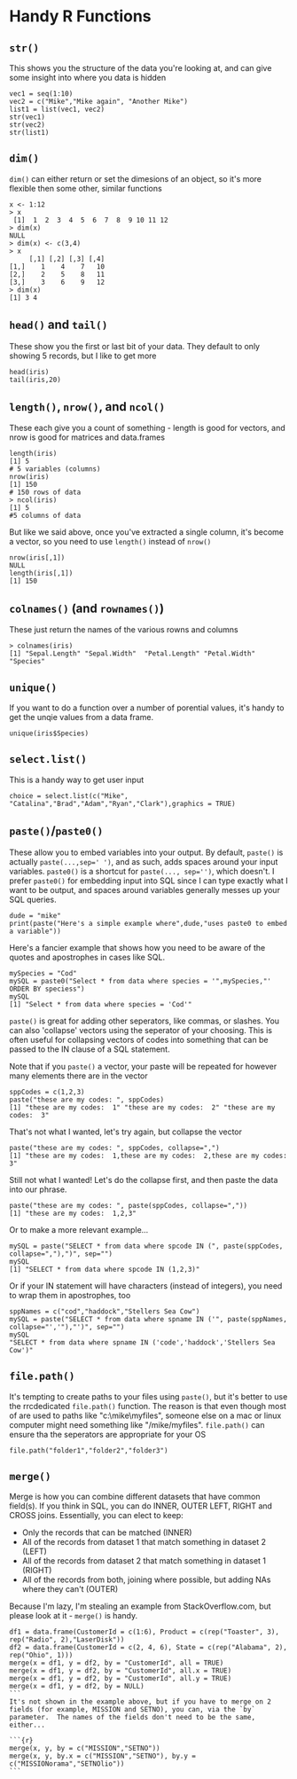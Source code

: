 # Handy R Functions

## `str()`
This shows you the structure of the data you're looking at, and can give some insight into where you data is hidden

```{r}
vec1 = seq(1:10)
vec2 = c("Mike","Mike again", "Another Mike")
list1 = list(vec1, vec2)
str(vec1)
str(vec2)
str(list1)
```

## `dim()`
`dim()` can either return or set the dimesions of an object, so it's more flexible then some other, similar functions

```{r}
x <- 1:12 
> x
 [1]  1  2  3  4  5  6  7  8  9 10 11 12
> dim(x)
NULL
> dim(x) <- c(3,4)
> x
     [,1] [,2] [,3] [,4]
[1,]    1    4    7   10
[2,]    2    5    8   11
[3,]    3    6    9   12
> dim(x)
[1] 3 4
```

## `head()` and `tail()`
These show you the first or last bit of your data.  They default to only showing 5 records, but I like to get more

```{r}
head(iris)
tail(iris,20)
```

## `length()`, `nrow()`, and `ncol()`
These each give you a count of something - length is good for vectors, and nrow is good for matrices and data.frames

```{r}
length(iris)
[1] 5
# 5 variables (columns)
nrow(iris)
[1] 150
# 150 rows of data
> ncol(iris)
[1] 5
#5 columns of data
```

But like we said above, once you've extracted a single column, it's become a vector, so you need to use `length()` instead of `nrow()`

```{r}
nrow(iris[,1])
NULL
length(iris[,1])
[1] 150
```
## `colnames()` (and `rownames()`)
These just return the names of the various rowns and columns

```{r}
> colnames(iris)
[1] "Sepal.Length" "Sepal.Width"  "Petal.Length" "Petal.Width"  "Species"    
```

## `unique()`
If you want to do a function over a number of porential values, it's handy to get the unqie values from a data frame.

`unique(iris$Species)`

## `select.list()`
This is a handy way to get user input

`choice = select.list(c("Mike", "Catalina","Brad","Adam","Ryan","Clark"),graphics = TRUE)`

## `paste()`/`paste0()`
These allow you to embed variables into your output.  By default, `paste()` is actually `paste(...,sep=' ')`, and as such,  adds spaces around your input variables.  `paste0()` is a shortcut for `paste(..., sep='')`, which doesn't.  I prefer `paste0()` for embedding input into SQL since I can type exactly what I want to be output, and spaces around variables generally messes up your SQL queries.

```{r}
dude = "mike"
print(paste("Here's a simple example where",dude,"uses paste0 to embed a variable"))
```

Here's a fancier example that shows how you need to be aware of the quotes and apostrophes in cases like SQL.

```{r}
mySpecies = "Cod"
mySQL = paste0("Select * from data where species = '",mySpecies,"' ORDER BY speciess")
mySQL
[1] "Select * from data where species = 'Cod'"
```

`paste()` is great for adding other seperators, like commas, or slashes.  You can also 'collapse' vectors using the seperator of your choosing.  This is often useful for collapsing vectors of codes into something that can be passed to the IN clause of a SQL statement.

Note that if you `paste()` a vector, your paste will be repeated for however many elements there are in the vector

```{r}
sppCodes = c(1,2,3)  
paste("these are my codes: ", sppCodes)
[1] "these are my codes:  1" "these are my codes:  2" "these are my codes:  3"
```

That's not what I wanted, let's try again, but collapse the vector

```{r}
paste("these are my codes: ", sppCodes, collapse=",")
[1] "these are my codes:  1,these are my codes:  2,these are my codes:  3"
```

Still not what I wanted!  Let's do the collapse first, and then paste the data into our phrase.

```{r}
paste("these are my codes: ", paste(sppCodes, collapse=","))
[1] "these are my codes:  1,2,3"
```
Or to make a more relevant example... 

```{r}
mySQL = paste("SELECT * from data where spcode IN (", paste(sppCodes, collapse=","),")", sep="")
mySQL
[1] "SELECT * from data where spcode IN (1,2,3)"
```
Or if your IN statement will have characters (instead of integers), you need to wrap them in apostrophes, too

```{r}
sppNames = c("cod","haddock","Stellers Sea Cow")
mySQL = paste("SELECT * from data where spname IN ('", paste(sppNames, collapse="','"),"')", sep="")
mySQL
"SELECT * from data where spname IN ('code','haddock','Stellers Sea Cow')"
```

## `file.path()`
It's tempting to create paths to your files using `paste()`, but it's better to use the rrcdedicated `file.path()` function.  The reason is that even though most of are used to paths like "c:\mike\myfiles", someone else on a mac or linux computer might need something like "/mike/myfiles".  `file.path()` can ensure tha the seperators are appropriate for your OS

```{r}
file.path("folder1","folder2","folder3")
```

## `merge()`
Merge is how you can combine different datasets that have common field(s).  If you think in SQL, you can do INNER, OUTER LEFT, RIGHT and CROSS joins.  Essentially, you can elect to keep:
* Only the records that can be matched (INNER) 
* All of the records from dataset 1 that match something in dataset 2 (LEFT)
* All of the records from dataset 2 that match something in dataset 1 (RIGHT)
* All of the records from both, joining where possible, but adding NAs where they can't (OUTER)

Because I'm lazy, I'm stealing an example from StackOverflow.com, but please look at it - `merge()` is handy.

````{r}
df1 = data.frame(CustomerId = c(1:6), Product = c(rep("Toaster", 3), rep("Radio", 2),"LaserDisk"))
df2 = data.frame(CustomerId = c(2, 4, 6), State = c(rep("Alabama", 2), rep("Ohio", 1)))
merge(x = df1, y = df2, by = "CustomerId", all = TRUE)
merge(x = df1, y = df2, by = "CustomerId", all.x = TRUE)
merge(x = df1, y = df2, by = "CustomerId", all.y = TRUE)
merge(x = df1, y = df2, by = NULL)
```
It's not shown in the example above, but if you have to merge on 2 fields (for example, MISSION and SETNO), you can, via the `by` parameter.  The names of the fields don't need to be the same, either...

```{r}
merge(x, y, by = c("MISSION","SETNO"))
merge(x, y, by.x = c("MISSION","SETNO"), by.y = c("MISSIONorama","SETNOlio"))
```
